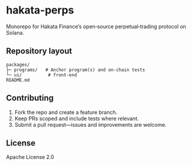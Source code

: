 # hakata-perps

Monorepo for Hakata Finance’s open‑source perpetual‑trading protocol on Solana.

## Repository layout

```text
packages/
├─ programs/   # Anchor program(s) and on‑chain tests
└─ ui/          # front‑end
README.md
```

## Contributing

1. Fork the repo and create a feature branch.
2. Keep PRs scoped and include tests where relevant.
3. Submit a pull request—issues and improvements are welcome.

## License

Apache License 2.0
